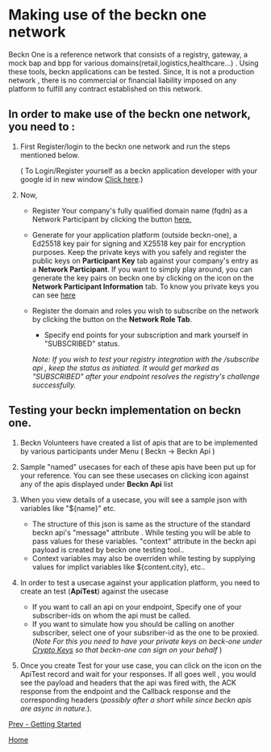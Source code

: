 # Making use of the beckn one network
Beckn One is a reference network that consists of a registry, gateway, a mock bap and bpp for various domains(retail,logistics,healthcare...) . Using these tools, beckn applications can be tested. Since, It is not a production network , there is no commercial or financial liability imposed on any platform to fulfill any contract established on this network.

## In order to make use of the beckn one network, you need to : 

1. First Register/login to the beckn one network and run the steps mentioned below.
    
    ( To Login/Register yourself as a beckn application developer with your google id in new window <a href="/oid/login?SELECTED_OPEN_ID=GOOGLE" target="_blank" >Click here</a>.)
1. Now, 
    * Register  Your company's fully qualified domain name (fqdn) as a Network Participant by clicking the <a class="fas fa-plus"></a> button
        <a href="/network_participants" target="_blank">here.</a>
    * Generate for your application platform (outside beckn-one), a Ed25518  key pair for signing and X25518 key pair for encryption purposes. 
        Keep the private keys with you safely and register the public keys on **Participant Key** tab against your company's entry 
        as a **Network Participant**. If you want to simply play around, you can generate the key pairs on beckn one by clicking on the 
        <a class="fa fa-key" href="#" ></a> icon  on the **Network Participant Information** tab. To know  you private keys you can see <a href="/crypto_keys" target="_blank" >here</a>
    * Register the domain and roles you wish to subscribe on the network by clicking the <a class="fas fa-plus"></a> button on the **Network Role Tab**. 
        * Specify end points for your subscription and mark yourself in "SUBSCRIBED" status. 
    
     
        *Note: If you wish to test your registry integration with the /subscribe api , keep the status as initiated. It would get marked as "SUBSCRIBED" after your endpoint resolves the registry's challenge successfully.*

## Testing your beckn implementation on beckn one. 
1. Beckn Volunteers have created a list of apis that are to be implemented by various participants under Menu ( Beckn -> Beckn Api )
1. Sample "named" usecases for each  of these apis have been put up for your reference. You can see these usecases on clicking 
    <a class="fas fa-eye"></a> icon against any of the apis displayed under **Beckn Api** list
1. When you view <a class="fas fa-eye"></a> details of a usecase, you will see a sample json with variables like "${name}" etc. 
    * The structure of this json is same as the structure of the standard beckn api's "message" attribute . While testing you will be able to pass values for these variables. "context" attribute in the beckn api payload is created by beckn one testing tool.. 
    * Context variables may also be overriden while testing by supplying values for  implict variables like ${content.city}, etc.. 

1. In order to test a usecase against your application platform, you need to create an test (**ApiTest**) against the usecase 
    * If you want to call an api on your endpoint, Specify one of your subscriber-ids on whom the api must be called. 
    * If you want to simulate how you should be calling on another subscriber, select one of your subsriber-id as the one to be proxied. (*Note For this you need to have your private keys on beck-one under <a href="/crypto_keys">Crypto Keys</a> so that beckn-one can sign on your behalf* )

1. Once you create Test for your use case, you can click on the <a class="fas fa-bolt"></a> icon on the ApiTest record and wait for your responses. If all goes well , you would see the payload and headers that the api was fired with, the ACK response from the endpoint and the Callback response and the corresponding headers (*possibly after a short while since beckn apis are async in nature.*).  

[Prev - Getting Started](getting_started.md)

[Home](/)

